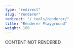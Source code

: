 ```yaml
---
type: "redirect"
slug: "renderer"
redirect: "/_tools/renderer/"
title: "Renderer Playground"
weight: 100
---
```

CONTENT NOT RENDERED
